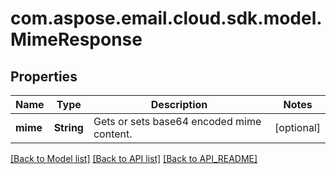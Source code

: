 
# com.aspose.email.cloud.sdk.model.MimeResponse

## Properties
Name | Type | Description | Notes
------------ | ------------- | ------------- | -------------
**mime** | **String** | Gets or sets base64 encoded mime content. |  [optional]


[[Back to Model list]](API_README.md#documentation-for-models) [[Back to API list]](API_README.md#documentation-for-api-endpoints) [[Back to API_README]](API_README.md)

